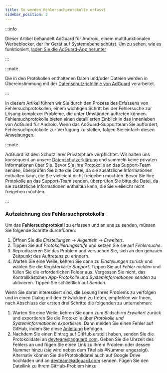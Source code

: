 ```yaml
---
title: So werden Fehlersuchprotokolle erfasst
sidebar_position: 2
---
```


:::info

Dieser Artikel behandelt AdGuard für Android, einem multifunktionalen Werbeblocker, der Ihr Gerät auf Systemebene schützt. Um zu sehen, wie es funktioniert, [laden Sie die AdGuard-App herunter](https://agrd.io/download-kb-adblock)

:::

:::note

Die in den Protokollen enthaltenen Daten und/oder Dateien werden in Übereinstimmung mit der [Datenschutzrichtlinie von AdGuard](https://adguard.com/de/privacy.html) verarbeitet.

:::

In diesem Artikel führen wir Sie durch den Prozess des Erfassens von Fehlersuchprotokollen, einem wichtigen Schritt bei der Fehlersuche zur Lösung komplexer Probleme, die unter Umständen auftreten können. Fehlersuchprotokolle bieten einen detaillierten Einblick in das Innenleben von AdGuard für Android. Wenn das AdGuard-Supportteam Sie auffordert, Fehlersuchprotokolle zur Verfügung zu stellen, folgen Sie einfach diesen Anweisungen.

:::note

AdGuard ist dem Schutz Ihrer Privatsphäre verpflichtet. Wir halten uns konsequent an unsere [Datenschutzerklärung](https://adguard.com/privacy/android.html) und sammeln keine privaten Informationen über Sie. Bevor Sie Ihre Protokolle an das Support-Team senden, überprüfen Sie bitte die Datei, da sie zusätzliche Informationen enthalten kann, die Sie vielleicht nicht freigeben möchten. Bevor Sie Ihre Protokolle an das Support-Team senden, überprüfen Sie bitte die Datei, da sie zusätzliche Informationen enthalten kann, die Sie vielleicht nicht freigeben möchten.

:::

### Aufzeichnung des Fehlersuchprotokolls

Um das **Fehlersuchprotokoll** zu erfassen und an uns zu senden, müssen Sie folgende Schritte durchführen:

1. Öffnen Sie die *Einstellungen* → *Allgemein* → *Erweitert*.
1. Tippen Sie auf *Protokollierungsstufe* und setzen Sie sie auf *Fehlersuche*.
1. Reproduzieren Sie das Problem und versuchen Sie, sich an den genauen Zeitpunkt des Auftretens zu erinnern.
1. Warten Sie eine Weile, kehren Sie dann zu *Einstellungen* zurück und wählen Sie die Registerkarte *Support*. Tippen Sie auf *Fehler melden* und füllen Sie die erforderlichen Felder aus. Vergessen Sie nicht, das Kontrollkästchen *App-Protokolle und Systeminformationen senden* zu aktivieren. Tippen Sie schließlich auf *Senden*.

Wenn Sie daran interessiert sind, die Lösung Ihres Problems zu verfolgen und in einen Dialog mit den Entwicklern zu treten, empfehlen wir Ihnen, nach Abschluss der ersten drei Schritte die folgenden zu unternehmen:

1. Warten Sie eine Weile, kehren Sie dann zum Bildschirm *Erweitert* zurück und exportieren Sie die Protokolle über *Protokolle und Systeminformationen exportieren*. Dann melden Sie einen Fehler auf GitHub, indem Sie diese [Anleitung](/guides/report-bugs.md) befolgen.
1. Nachdem Sie einen Eintrag auf GitHub erstellt haben, senden Sie die Protokolldatei an devteam@adguard.com. Geben Sie die Uhrzeit des Fehlers an und fügen Sie einen Link zu Ihrem Problem oder dessen Nummer hinzu (sie wird neben dem Titel als #Nummer angezeigt). Alternativ können Sie die Protokolldatei auch auf Google Drive hochladen und an devteam@adguard.com senden. Fügen Sie den Dateilink zu Ihrem GitHub-Problem hinzu
